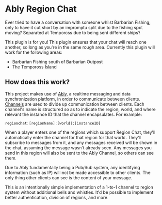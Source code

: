 # Ably Region Chat

Ever tried to have a conversation with someone whilst Barbarian Fishing, only to have it cut short by an impromptu split due to the fishing spot moving? Separated at Tempoross due to being sent different ships?

This plugin is for you! This plugin ensures that your chat will reach one another, so long as you're in the same rough area. Currently this plugin will work for the following areas:

* Barbarian Fishing south of Barbarian Outpost
* The Tempoross Island

## How does this work?

This project makes use of [Ably](https://www.ably.com), a realtime messaging and data synchronization platform, in order to communicate between clients. [Channels](https://ably.com/channels) are used to divide up communication between clients. Each channel's name is structured so as to indicate the region, world, and where relevant the instance ID that the channel encapsulates. For example:

`regionchat:[regionName]:[world]:[instanceID]`

When a player enters one of the regions which support Region Chat, they'll automatically enter the channel for that region for that world. They'll subscribe to messages from it, and any messages received will be shown in the chat, assuming the message wasn't already seen. Any messages you send in this region will also be sent to the Ably Channel, so others can see them.

Due to Ably fundamentally being a Pub/Sub system, any identifying information (such as IP) will not be made accessible to other clients. The only thing other clients can see is the content of your message.

This is an intentionally simple implementation of a 1-to-1 channel to region system without additional bells and whistles. It'd be possible to implement better authentication, division of regions, and more.